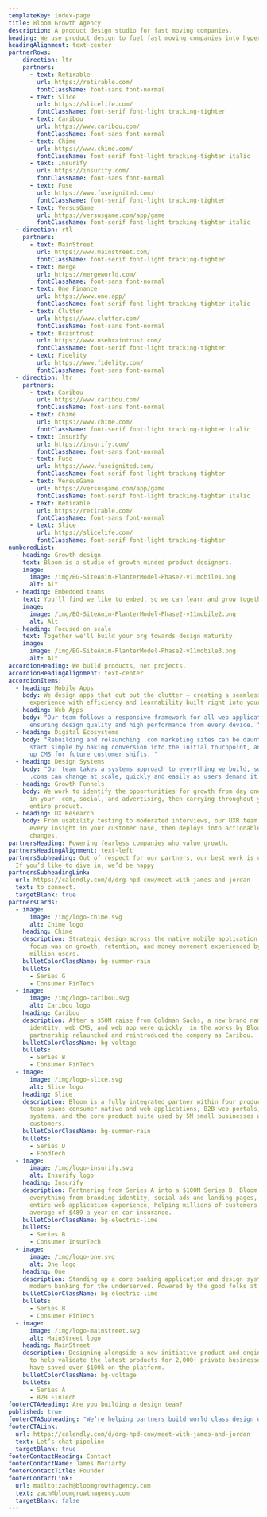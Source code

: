```yaml
---
templateKey: index-page
title: Bloom Growth Agency
description: A product design studio for fast moving companies.
heading: We use product design to fuel fast moving companies into hypergrowth.
headingAlignment: text-center
partnerRows:
  - direction: ltr
    partners:
      - text: Retirable
        url: https://retirable.com/
        fontClassName: font-sans font-normal
      - text: Slice
        url: https://slicelife.com/
        fontClassName: font-serif font-light tracking-tighter
      - text: Caribou
        url: https://www.caribou.com/
        fontClassName: font-sans font-normal
      - text: Chime
        url: https://www.chime.com/
        fontClassName: font-serif font-light tracking-tighter italic
      - text: Insurify
        url: https://insurify.com/
        fontClassName: font-sans font-normal
      - text: Fuse
        url: https://www.fuseignited.com/
        fontClassName: font-serif font-light tracking-tighter
      - text: VersusGame
        url: https://versusgame.com/app/game
        fontClassName: font-serif font-light tracking-tighter italic
  - direction: rtl
    partners:
      - text: MainStreet
        url: https://www.mainstreet.com/
        fontClassName: font-serif font-light tracking-tighter
      - text: Merge
        url: https://mergeworld.com/
        fontClassName: font-sans font-normal
      - text: One Finance
        url: https://www.one.app/
        fontClassName: font-serif font-light tracking-tighter italic
      - text: Clutter
        url: https://www.clutter.com/
        fontClassName: font-sans font-normal
      - text: Braintrust
        url: https://www.usebraintrust.com/
        fontClassName: font-serif font-light tracking-tighter
      - text: Fidelity
        url: https://www.fidelity.com/
        fontClassName: font-sans font-normal
  - direction: ltr
    partners:
      - text: Caribou
        url: https://www.caribou.com/
        fontClassName: font-sans font-normal
      - text: Chime
        url: https://www.chime.com/
        fontClassName: font-serif font-light tracking-tighter italic
      - text: Insurify
        url: https://insurify.com/
        fontClassName: font-sans font-normal
      - text: Fuse
        url: https://www.fuseignited.com/
        fontClassName: font-serif font-light tracking-tighter
      - text: VersusGame
        url: https://versusgame.com/app/game
        fontClassName: font-serif font-light tracking-tighter italic
      - text: Retirable
        url: https://retirable.com/
        fontClassName: font-sans font-normal
      - text: Slice
        url: https://slicelife.com/
        fontClassName: font-serif font-light tracking-tighter
numberedList:
  - heading: Growth design
    text: Bloom is a studio of growth minded product designers.
    image:
      image: /img/BG-SiteAnim-PlanterModel-Phase2-v11mobile1.png
      alt: Alt
  - heading: Embedded teams
    text: You'll find we like to embed, so we can learn and grow together.
    image:
      image: /img/BG-SiteAnim-PlanterModel-Phase2-v11mobile2.png
      alt: Alt
  - heading: Focused on scale
    text: Together we'll build your org towards design maturity.
    image:
      image: /img/BG-SiteAnim-PlanterModel-Phase2-v11mobile3.png
      alt: Alt
accordionHeading: We build products, not projects.
accordionHeadingAlignment: text-center
accordionItems:
  - heading: Mobile Apps
    body: We design apps that cut out the clutter – creating a seamless brand
      experience with efficiency and learnability built right into your product.
  - heading: Web Apps
    body: "Our team follows a responsive framework for all web applications,
      ensuring design quality and high performance from every device. "
  - heading: Digital Ecosystems
    body: "Rebuilding and relaunching .com marketing sites can be daunting – we
      start simple by baking conversion into the initial touchpoint, and setting
      up CMS for future customer shifts. "
  - heading: Design Systems
    body: "Our team takes a systems approach to everything we build, so products and
      .coms can change at scale, quickly and easily as users demand it. "
  - heading: Growth Funnels
    body: We work to identify the opportunities for growth from day one – beginning
      in your .com, social, and advertising, then carrying throughout your
      entire product.
  - heading: UX Research
    body: From usability testing to moderated interviews, our UXR team uncovers
      every insight in your customer base, then deploys into actionable design
      changes.
partnersHeading: Powering fearless companies who value growth.
partnersHeadingAlignment: text-left
partnersSubheading: Out of respect for our partners, our best work is under NDA.
  If you’d like to dive in, we’d be happy
partnersSubheadingLink:
  url: https://calendly.com/d/drg-hpd-cnw/meet-with-james-and-jordan
  text: to connect.
  targetBlank: true
partnersCards:
  - image:
      image: /img/logo-chime.svg
      alt: Chime logo
    heading: Chime
    description: Strategic design across the native mobile application, Bloom’s
      focus was on growth, retention, and money movement experienced by over 12
      million users.
    bulletColorClassName: bg-summer-rain
    bullets:
      - Series G
      - Consumer FinTech
  - image:
      image: /img/logo-caribou.svg
      alt: Caribou logo
    heading: Caribou
    description: After a $50M raise from Goldman Sachs, a new brand name, brand
      identity, web CMS, and web app were quickly  in the works by Bloom. Our
      partnership relaunched and reintroduced the company as Caribou.
    bulletColorClassName: bg-voltage
    bullets:
      - Series B
      - Consumer FinTech
  - image:
      image: /img/logo-slice.svg
      alt: Slice logo
    heading: Slice
    description: Bloom is a fully integrated partner within four product pods. Our
      team spans consumer native and web applications, B2B web portals, design
      systems, and the core product suite used by 5M small businesses and
      customers.
    bulletColorClassName: bg-summer-rain
    bullets:
      - Series D
      - FoodTech
  - image:
      image: /img/logo-insurify.svg
      alt: Insurify logo
    heading: Insurify
    description: Partnering from Series A into a $100M Series B, Bloom designed
      everything from branding identity, social ads and landing pages, to the
      entire web application experience, helping millions of customers save an
      average of $489 a year on car insurance.
    bulletColorClassName: bg-electric-lime
    bullets:
      - Series B
      - Consumer InsurTech
  - image:
      image: /img/logo-one.svg
      alt: One logo
    heading: One
    description: Standing up a core banking application and design system to supply
      modern banking for the underserved. Powered by the good folks at Walmart.
    bulletColorClassName: bg-electric-lime
    bullets:
      - Series B
      - Consumer FinTech
  - image:
      image: /img/logo-mainstreet.svg
      alt: MainStreet logo
    heading: MainStreet
    description: Designing alongside a new initiative product and engineering team
      to help validate the latest products for 2,000+ private businesses who
      have saved over $100k on the platform.
    bulletColorClassName: bg-voltage
    bullets:
      - Series A
      - B2B FinTech
footerCTAHeading: Are you building a design team?
published: true
footerCTASubheading: "We’re helping partners build world class design organizations. Interested? "
footerCTALink:
  url: https://calendly.com/d/drg-hpd-cnw/meet-with-james-and-jordan
  text: Let’s chat pipeline
  targetBlank: true
footerContactHeading: Contact
footerContactName: James Moriarty
footerContactTitle: Founder
footerContactLink:
  url: mailto:zach@bloomgrowthagency.com
  text: zach@bloomgrowthagency.com
  targetBlank: false
---
```

